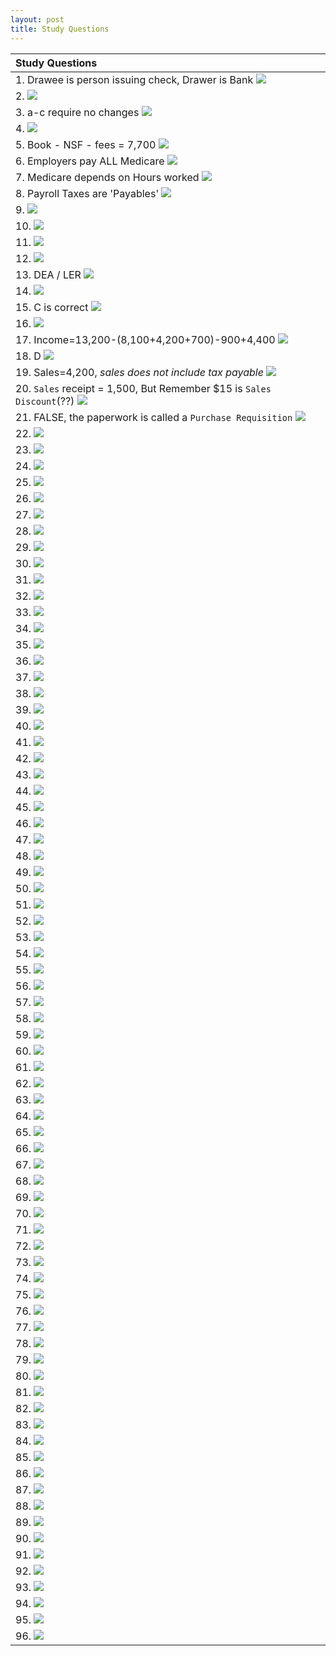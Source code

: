 ```yaml
---
layout: post
title: Study Questions
--- 
```


|Study Questions|
|:-|
|1. Drawee is person issuing check, Drawer is Bank ![](/WrongQuestions/Screenshot.at.2024-04-18.17-03-55.png)|
|2. ![](/WrongQuestions/Screenshot.at.2024-04-18.17-04-22.png)|
|3. a-c require no changes ![](/WrongQuestions/Screenshot.at.2024-04-18.17-04-39.png)|
|4. ![](/WrongQuestions/Screenshot.at.2024-04-18.17-05-03.png)|
|5. Book - NSF - fees = 7,700 ![](/WrongQuestions/Screenshot.at.2024-04-18.17-05-16.png)|
|6. Employers pay ALL Medicare ![](/WrongQuestions/Screenshot.at.2024-04-20.11-14-29.png)|
|7. Medicare depends on Hours worked ![](/WrongQuestions/Screenshot.at.2024-04-20.11-15-44.png)|
|8. Payroll Taxes are 'Payables' ![](/WrongQuestions/Screenshot.at.2024-04-20.11-17-20.png)|
|9. ![](/WrongQuestions/Screenshot.at.3b.cash.register.calc.png)|
|10. ![](/WrongQuestions/Screenshot.chap1.q1.png)|
|11. ![](/WrongQuestions/Screenshot.from.2024-04-12.11-49-15.png)|
|12. ![](/WrongQuestions/Screenshot.from.2024-04-12.11-50-19.png)|
|13.  DEA / LER ![](/WrongQuestions/Screenshot.from.2024-04-12.11-56-58.png)|
|14. ![](/WrongQuestions/Screenshot.from.2024-04-12.12-06-16.png)|
|15.  C is correct ![](/WrongQuestions/Screenshot.from.2024-04-12.15-25-12.png)|
|16. ![](/WrongQuestions/Screenshot.from.2024-04-12.15-52-45.png)|
|17. Income=13,200-(8,100+4,200+700)-900+4,400 ![](/WrongQuestions/Screenshot.from.2024-04-12.15-53-26.png)|
|18. D ![](/WrongQuestions/Screenshot.from.2024-04-12.15-58-58.png)|
|19. Sales=4,200, *sales does not include tax payable* ![](/WrongQuestions/Screenshot.from.2024-04-12.16-04-44.png)|
|20. `Sales` receipt = 1,500, But Remember $15 is `Sales Discount`(??) ![](/WrongQuestions/Screenshot.from.2024-04-12.16-05-11.png)|
|21. FALSE, the paperwork is called a `Purchase Requisition` ![](/WrongQuestions/Screenshot.from.2024-04-12.16-08-16.png)|
|22. ![](/WrongQuestions/Screenshot.from.2024-04-12.16-09-18.png)|
|23. ![](/WrongQuestions/Screenshot.from.2024-04-12.16-19-32.png)|
|24. ![](/WrongQuestions/Screenshot.from.2024-04-12.16-20-15.png)|
|25. ![](/WrongQuestions/Screenshot.from.2024-04-22.09-58-44.png)|
|26. ![](/WrongQuestions/Screenshot.from.2024-04-22.11-14-45.png)|
|27. ![](/WrongQuestions/Screenshot.from.2024-04-22.11-15-24.png)|
|28. ![](/WrongQuestions/Screenshot.from.2024-04-22.11-17-32.png)|
|29. ![](/WrongQuestions/Screenshot.from.2024-04-22.11-18-00.png)|
|30. ![](/WrongQuestions/Screenshot.from.2024-04-22.11-18-16.png)|
|31. ![](/WrongQuestions/Screenshot.from.2024-04-22.11-22-14.png)|
|32. ![](/WrongQuestions/Screenshot.from.2024-04-22.12-01-56.png)|
|33. ![](/WrongQuestions/Screenshot.from.2024-04-22.12-02-12.png)|
|34. ![](/WrongQuestions/Screenshot.from.2024-04-22.12-02-34.png)|
|35. ![](/WrongQuestions/Screenshot.from.2024-04-22.12-02-58.png)|
|36. ![](/WrongQuestions/Screenshot.from.2024-04-22.17-01-47.png)|
|37. ![](/WrongQuestions/Screenshot.from.2024-04-22.17-02-52.png)|
|38. ![](/WrongQuestions/Screenshot.from.2024-04-23.10-18-52.png)|
|39. ![](/WrongQuestions/Screenshot.from.2024-04-23.10-19-27.png)|
|40. ![](/WrongQuestions/Screenshot.from.2024-04-24.11-07-30.png)|
|41. ![](/WrongQuestions/Screenshot.from.2024-04-24.11-07-57.png)|
|42. ![](/WrongQuestions/Screenshot.from.2024-04-24.11-08-19.png)|
|43. ![](/WrongQuestions/Screenshot.from.2024-04-24.11-08-37.png)|
|44. ![](/WrongQuestions/Screenshot.from.2024-04-24.11-08-52.png)|
|45. ![](/WrongQuestions/Screenshot.from.2024-04-24.11-50-23.png)|
|46. ![](/WrongQuestions/Screenshot.from.2024-04-24.11-50-35.png)|
|47. ![](/WrongQuestions/Screenshot.from.2024-04-24.11-50-47.png)|
|48. ![](/WrongQuestions/Screenshot.from.2024-04-24.11-51-05.png)|
|49. ![](/WrongQuestions/Screenshot.from.2024-04-24.11-51-34.png)|
|50. ![](/WrongQuestions/Screenshot.from.2024-04-25.08-51-08.png)|
|51. ![](/WrongQuestions/Screenshot.from.2024-04-25.08-51-47.png)|
|52. ![](/WrongQuestions/Screenshot.from.2024-04-25.10-06-58.png)|
|53. ![](/WrongQuestions/Screenshot.from.2024-04-25.10-07-17.png)|
|54. ![](/WrongQuestions/Screenshot.from.2024-04-27.16-35-44.png)|
|55. ![](/WrongQuestions/Screenshot.from.2024-04-27.16-57-10.png)|
|56. ![](/WrongQuestions/Screenshot.from.2024-04-29.09-12-38.png)|
|57. ![](/WrongQuestions/Screenshot.from.2024-04-29.09-14-25.png)|
|58. ![](/WrongQuestions/Screenshot.from.2024-04-29.09-49-26.png)|
|59. ![](/WrongQuestions/Screenshot.from.2024-04-29.17-06-40.png)|
|60. ![](/WrongQuestions/Screenshot.from.2024-04-29.17-50-17.png)|
|61. ![](/WrongQuestions/Screenshot.from.2024-04-29.17-51-21.png)|
|62. ![](/WrongQuestions/Screenshot.from.2024-04-29.17-58-06.png)|
|63. ![](/WrongQuestions/Screenshot.from.2024-04-29.17-58-27.png)|
|64. ![](/WrongQuestions/Screenshot.from.2024-04-30.10-37-45.png)|
|65. ![](/WrongQuestions/Screenshot.from.2024-04-30.15-42-20.png)|
|66. ![](/WrongQuestions/Screenshot.from.2024-05-01.13-03-12.png)|
|67. ![](/WrongQuestions/Screenshot.from.2024-05-01.13-10-15.png)|
|68. ![](/WrongQuestions/Screenshot.from.2024-05-01.13-10-54.png)|
|69. ![](/WrongQuestions/Screenshot.from.2024-05-01.13-17-59.png)|
|70. ![](/WrongQuestions/Screenshot.from.2024-05-02.09-50-58.png)|
|71. ![](/WrongQuestions/Screenshot.from.2024-05-06.10-03-38.png)|
|72. ![](/WrongQuestions/Screenshot.from.2024-05-06.10-04-48.png)|
|73. ![](/WrongQuestions/Screenshot.from.2024-05-06.10-05-05.png)|
|74. ![](/WrongQuestions/Screenshot.from.2024-05-06.10-05-22.png)|
|75. ![](/WrongQuestions/Screenshot.from.2024-05-06.10-06-07.png)|
|76. ![](/WrongQuestions/Screenshot.from.2024-05-06.10-06-26.png)|
|77. ![](/WrongQuestions/Screenshot.from.2024-05-06.10-06-43.png)|
|78. ![](/WrongQuestions/Screenshot.from.2024-05-06.10-06-57.png)|
|79. ![](/WrongQuestions/Screenshot.from.2024-05-06.10-08-00.png)|
|80. ![](/WrongQuestions/Screenshot.from.2024-05-06.10-08-23.png)|
|81. ![](/WrongQuestions/Screenshot.from.2024-05-06.10-08-37.png)|
|82. ![](/WrongQuestions/Screenshot.from.2024-05-06.10-09-28.png)|
|83. ![](/WrongQuestions/Screenshot.from.2024-05-06.10-09-57.png)|
|84. ![](/WrongQuestions/Screenshot.from.2024-05-06.10-11-14.png)|
|85. ![](/WrongQuestions/Screenshot.from.2024-05-06.10-12-26.png)|
|86. ![](/WrongQuestions/Screenshot.from.2024-05-06.10-12-57.png)|
|87. ![](/WrongQuestions/Screenshot.from.2024-05-06.10-13-12.png)|
|88. ![](/WrongQuestions/Screenshot.from.2024-05-06.10-13-38.png)|
|89. ![](/WrongQuestions/Screenshot.from.2024-05-06.10-14-44.png)|
|90. ![](/WrongQuestions/Screenshot.from.2024-05-06.10-15-00.png)|
|91. ![](/WrongQuestions/Screenshot.from.2024-05-06.10-15-31.png)|
|92. ![](/WrongQuestions/Screenshot.from.2024-05-06.10-15-42.png)|
|93. ![](/WrongQuestions/Screenshot.from.2024-05-06.10-16-09.png)|
|94. ![](/WrongQuestions/Screenshot.from.2024-05-06.10-16-28.png)|
|95. ![](/WrongQuestions/Screenshot.from.2024-05-06.10-16-57.png)|
|96. ![](/WrongQuestions/Screenshot%20from%202024-05-08%2011-51-58.png)|

